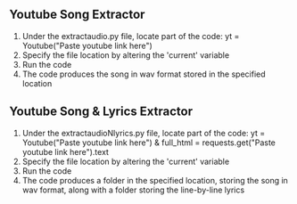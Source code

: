 ## Youtube Song Extractor
1. Under the extractaudio.py file, locate part of the code: yt = Youtube("Paste youtube link here")
2. Specify the file location by altering the 'current' variable
3. Run the code
4. The code produces the song in wav format stored in the specified location

## Youtube Song & Lyrics Extractor
1. Under the extractaudioNlyrics.py file, locate part of the code: yt = Youtube("Paste youtube link here") &
   full_html = requests.get("Paste youtube link here").text
2. Specify the file location by altering the 'current' variable
3. Run the code
4. The code produces a folder in the specified location, storing the song in wav format, along with a folder storing the line-by-line lyrics
